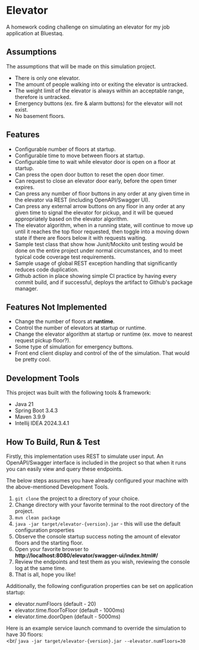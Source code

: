 # Elevator
A homework coding challenge on simulating an elevator for my job application at Bluestaq.

## Assumptions
The assumptions that will be made on this simulation project.
- There is only one elevator.
- The amount of people walking into or exiting the elevator is untracked.
- The weight limit of the elevator is always within an acceptable range, therefore is untracked.
- Emergency buttons (ex. fire & alarm buttons) for the elevator will not exist.
- No basement floors.

## Features
- Configurable number of floors at startup.
- Configurable time to move between floors at startup.
- Configurable time to wait while elevator door is open on a floor at startup.
- Can press the open door button to reset the open door timer.
- Can request to close an elevator door early, before the open timer expires.
- Can press any number of floor buttons in any order at any given time in the elevator via REST (including OpenAPI/Swagger UI).
- Can press any external arrow buttons on any floor in any order at any given time to signal the elevator for pickup, and it will be queued appropriately based on the elevator algorithm.
- The elevator algorithm, when in a running state, will continue to move up until it reaches the top floor requested, then toggle
into a moving down state if there are floors below it with requests waiting.
- Sample test class that show how Junit/Mockito unit testing would be done on the entire project under normal circumstances, and to meet typical code coverage test requirements.
- Sample usage of global REST exception handling that significantly reduces code duplication.
- Github action in place showing simple CI practice by having every commit build, and if successful, deploys the artifact to Github's package manager.

## Features Not Implemented
- Change the number of floors at **runtime**.
- Control the number of elevators at startup or runtime.
- Change the elevator algorithm at startup or runtime (ex. move to nearest request pickup floor?).
- Some type of simulation for emergency buttons.
- Front end client display and control of the of the simulation.  That would be pretty cool.

## Development Tools
This project was built with the following tools & framework:
- Java 21
- Spring Boot 3.4.3
- Maven 3.9.9
- Intellij IDEA 2024.3.4.1

## How To Build, Run & Test
Firstly, this implementation uses REST to simulate user input.  An OpenAPI/Swagger
interface is included in the project so that when it runs you can easily view and query
these endpoints.

The below steps assumes you have already configured your machine with the above-mentioned Development Tools. 

1. ```git clone``` the project to a directory of your choice.
2. Change directory with your favorite terminal to the root directory of the project.
3. ```mvn clean package```
4. ```java -jar target/elevator-{version}.jar``` - this will use the default configuration properties
5. Observe the console startup success noting the amount of elevator floors and the starting floor.
6. Open your favorite browser to **http://localhost:8080/elevator/swagger-ui/index.html#/**
7. Review the endpoints and test them as you wish, reviewing the console log at the same time.
8. That is all, hope you like!

Additionally, the following configuration properties can be set on application startup:
- elevator.numFloors (default - 20)
- elevator.time.floorToFloor (default - 1000ms)
- elevator.time.doorOpen (default - 5000ms)

Here is an example service launch command to override the simulation to have 30 floors:<br/><br/
```java -jar target/elevator-{version}.jar --elevator.numFloors=30```